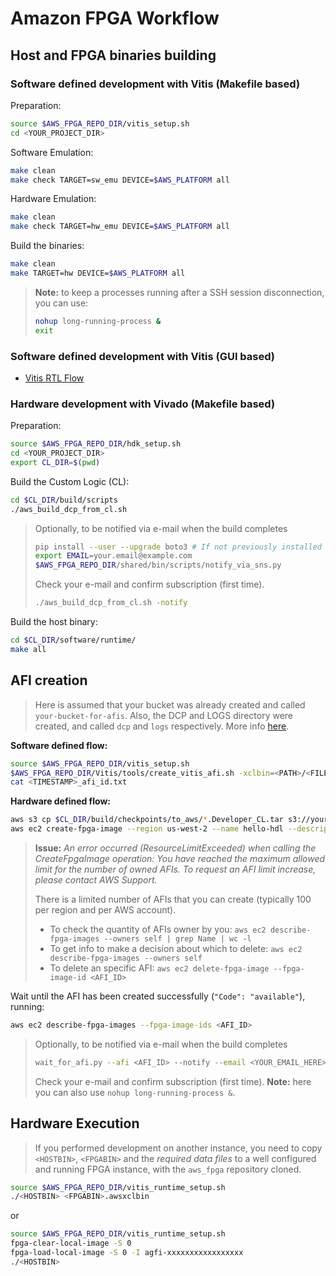 # Amazon FPGA Workflow

## Host and FPGA binaries building

### Software defined development with Vitis (Makefile based)

Preparation:
```bash
source $AWS_FPGA_REPO_DIR/vitis_setup.sh
cd <YOUR_PROJECT_DIR>
```

Software Emulation:
```bash
make clean
make check TARGET=sw_emu DEVICE=$AWS_PLATFORM all
```

Hardware Emulation:
```bash
make clean
make check TARGET=hw_emu DEVICE=$AWS_PLATFORM all
```

Build the binaries:
```bash
make clean
make TARGET=hw DEVICE=$AWS_PLATFORM all
```

> **Note:** to keep a processes running after a SSH session disconnection, you can use:
> ```bash
> nohup long-running-process &
> exit
> ```

### Software defined development with Vitis (GUI based)

* [Vitis RTL Flow](vitis-rtl-flow.md)

### Hardware development with Vivado (Makefile based)

Preparation:
```bash
source $AWS_FPGA_REPO_DIR/hdk_setup.sh
cd <YOUR_PROJECT_DIR>
export CL_DIR=$(pwd)
```

Build the Custom Logic (CL):
```bash
cd $CL_DIR/build/scripts
./aws_build_dcp_from_cl.sh
```

> Optionally, to be notified via e-mail when the build completes
> ```bash
> pip install --user --upgrade boto3 # If not previously installed
> export EMAIL=your.email@example.com
> $AWS_FPGA_REPO_DIR/shared/bin/scripts/notify_via_sns.py
> ```
> Check your e-mail and confirm subscription (first time).
> ```bash
> ./aws_build_dcp_from_cl.sh -notify
> ```

Build the host binary:
```bash
cd $CL_DIR/software/runtime/
make all
```

## AFI creation

> Here is assumed that your bucket was already created and called `your-bucket-for-afis`.
> Also, the DCP and LOGS directory were created, and called `dcp` and `logs` respectively.
> More info [here](aws-configs.md#creation-of-a-s3-bucket-and-folders).

**Software defined flow:**
```bash
source $AWS_FPGA_REPO_DIR/vitis_setup.sh
$AWS_FPGA_REPO_DIR/Vitis/tools/create_vitis_afi.sh -xclbin=<PATH>/<FILENAME>.xclbin -s3_bucket=your-bucket-for-afis -s3_dcp_key=dcp -s3_logs_key=logs
cat <TIMESTAMP>_afi_id.txt
```

**Hardware defined flow:**
```bash
aws s3 cp $CL_DIR/build/checkpoints/to_aws/*.Developer_CL.tar s3://your-bucket-for-afis/dcp/
aws ec2 create-fpga-image --region us-west-2 --name hello-hdl --description hello-hdk --input-storage-location Bucket=your-bucket-for-afis,Key=dcp/<DATE>-<TIME>.Developer_CL.tar --logs-storage-location Bucket=your-bucket-for-afis,Key=logs
```

> **Issue:** *An error occurred (ResourceLimitExceeded) when calling the CreateFpgaImage operation: You have reached the maximum allowed limit for the number of owned AFIs. To request an AFI limit increase, please contact AWS Support.*
>
> There is a limited number of AFIs that you can create (typically 100 per region and per AWS account).
> * To check the quantity of AFIs owner by you: `aws ec2 describe-fpga-images --owners self | grep Name | wc -l`
> * To get info to make a decision about which to delete: `aws ec2 describe-fpga-images --owners self`
> * To delete an specific AFI: `aws ec2 delete-fpga-image --fpga-image-id <AFI_ID>`

Wait until the AFI has been created successfully (`"Code": "available"`), running:
```bash
aws ec2 describe-fpga-images --fpga-image-ids <AFI_ID>
```

> Optionally, to be notified via e-mail when the build completes
> ```bash
> wait_for_afi.py --afi <AFI_ID> --notify --email <YOUR_EMAIL_HERE>
> ```
> Check your e-mail and confirm subscription (first time).
> **Note:** here you can also use `nohup long-running-process &`.

## Hardware Execution

> If you performed development on another instance, you need to copy `<HOSTBIN>`, `<FPGABIN>` and the *required data files* to a well configured and running FPGA instance, with the `aws_fpga` repository cloned.

```bash
source $AWS_FPGA_REPO_DIR/vitis_runtime_setup.sh
./<HOSTBIN> <FPGABIN>.awsxclbin
```
or

```bash
source $AWS_FPGA_REPO_DIR/vitis_runtime_setup.sh
fpga-clear-local-image -S 0
fpga-load-local-image -S 0 -I agfi-xxxxxxxxxxxxxxxxx
./<HOSTBIN>
```
